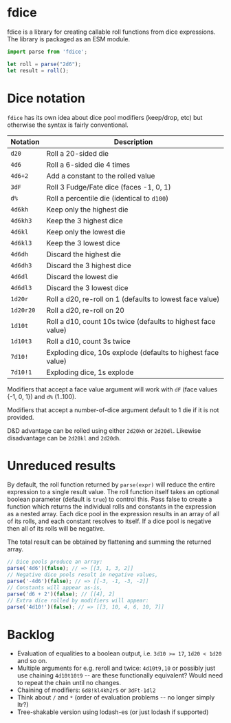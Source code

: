 # fdice 

fdice is a library for creating callable roll functions from dice expressions. The library is packaged as an ESM module.

```js
import parse from 'fdice';

let roll = parse("2d6");
let result = roll();
```

# Dice notation

`fdice` has its own idea about dice pool modifiers (keep/drop, etc) but otherwise the syntax is fairly conventional.

Notation | Description
--- | ---
`d20`     | Roll a 20-sided die 
`4d6`     | Roll a 6-sided die 4 times
`4d6+2`   | Add a constant to the rolled value
`3dF`     | Roll 3 Fudge/Fate dice (faces -1, 0, 1)
`d%`      | Roll a percentile die (identical to `d100`)
`4d6kh`   | Keep only the highest die
`4d6kh3`  | Keep the 3 highest dice
`4d6kl`   | Keep only the lowest die
`4d6kl3`  | Keep the 3 lowest dice
`4d6dh`   | Discard the highest die
`4d6dh3`  | Discard the 3 highest dice
`4d6dl`   | Discard the lowest die
`4d6dl3`  | Discard the 3 lowest dice
`1d20r`   | Roll a d20, re-roll on 1 (defaults to lowest face value)
`1d20r20` | Roll a d20, re-roll on 20
`1d10t`   | Roll a d10, count 10s twice (defaults to highest face value)
`1d10t3`  | Roll a d10, count 3s twice
`7d10!`   | Exploding dice, 10s explode (defaults to highest face value)
`7d10!1`  | Exploding dice, 1s explode

Modifiers that accept a face value argument will work with `dF` (face values {-1, 0, 1}) and `d%` (1..100).

Modifiers that accept a number-of-dice argument default to 1 die if it is not provided.

D&D advantage can be rolled using either `2d20kh` or `2d20dl`. Likewise disadvantage can be `2d20kl` and `2d20dh`.

# Unreduced results

By default, the roll function returned by `parse(expr)` will reduce the entire expression to a single result value.
The roll function itself takes an optional boolean parameter (default is `true`) to control this. Pass false to create a function which returns the individual rolls and constants in the expression as a nested array.
Each dice pool in the expression results in an array of all of its rolls, and each constant resolves to itself.
If a dice pool is negative then all of its rolls will be negative.

The total result can be obtained by flattening and summing the returned array.

```js
// Dice pools produce an array:
parse('4d6')(false); // => [[3, 1, 3, 2]]
// Negative dice pools result in negative values,
parse('-4d6')(false); // => [[-3, -1, -3, -2]]
// Constants will appear as-is,
parse('d6 + 2')(false); // [[4], 2]
// Extra dice rolled by modifiers will appear:
parse('4d10!')(false); // => [[3, 10, 4, 6, 10, 7]]
```

# Backlog

* Evaluation of equalities to a boolean output, i.e. `3d10 >= 17`, `1d20 < 1d20` and so on.
* Multiple arguments for e.g. reroll and twice: `4d10t9,10` or possibly just use chaining `4d10t10t9` -- are these functionally equivalent? Would need to repeat the chain until no changes.
* Chaining of modifiers: `6d8!kl4kh2r5` or `3dFt-1dl2`
* Think about `/` and `*` (order of evaluation problems -- no longer simply ltr?)
* Tree-shakable version using lodash-es (or just lodash if supported)
